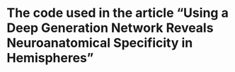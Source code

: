 # The code used in the article “Using a Deep Generation Network Reveals Neuroanatomical Specificity in Hemispheres”
